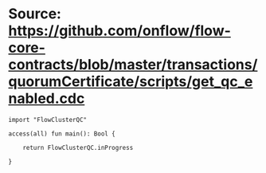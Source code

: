 # Source: https://github.com/onflow/flow-core-contracts/blob/master/transactions/quorumCertificate/scripts/get_qc_enabled.cdc

```
import "FlowClusterQC"

access(all) fun main(): Bool {

    return FlowClusterQC.inProgress

}
```
